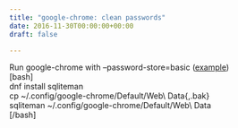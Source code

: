 ```yaml
---
title: "google-chrome: clean passwords"
date: 2016-11-30T00:00:00+00:00
draft: false

---
```

Run google-chrome with &#8211;password-store=basic ([example][1])  
[bash]  
dnf install sqliteman  
cp ~/.config/google-chrome/Default/Web\ Data{,.bak}  
sqliteman ~/.config/google-chrome/Default/Web\ Data  
[/bash]

 [1]: https://blog.vorona.me/2016/04/how-to-disable-keyring-password-storage-for-chrome/
